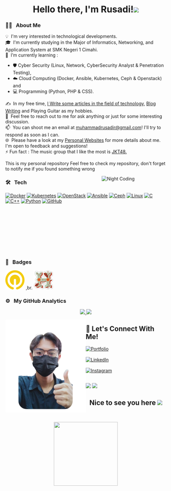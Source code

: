 
<!--
**rusadirr/rusadirr** is a ✨ _special_ ✨ repository because its `README.md` (this file) appears on your GitHub profile.

Here are some ideas to get you started:

- 🔭 I’m currently working on ...
- 🌱 I’m currently learning ...
- 👯 I’m looking to collaborate on ...
- 🤔 I’m looking for help with ...
- 💬 Ask me about ...
- 📫 How to reach me: ...
- 😄 Pronouns: ...
- ⚡ Fun fact: ...
-->

<h1 align="center">Hello there, I'm Rusadi!<img src="https://raw.githubusercontent.com/MartinHeinz/MartinHeinz/master/wave.gif" width="30px"></h1>

### 👨‍💻 &nbsp; About Me

💡 &nbsp;I'm very interested in technological developments.\
🎓 &nbsp;I'm currently studying in the Major of Informatics, Networking, and Application System at SMK Negeri 1 Cimahi.\
🌱 &nbsp;I’m currently learning : 
- 🛡️ Cyber Security (Linux, Network, CyberSecurity Analyst & Penetration Testing), 
- ☁️ Cloud Computing (Docker, Ansible, Kubernetes, Ceph & Openstack) and 
- 💻 Programming (Python, PHP & CSS).

✍️ &nbsp;In my free time, [I Write some articles in the field of technology](https://project.rusadi.me/), [Blog Writing](https://blog.rusadi.me/) and Playing Guitar as my hobbies.\
💬 &nbsp;Feel free to reach out to me for ask anything or just for some interesting discussion.\
📫 &nbsp;You can shoot me an email at muhammadrusadir@gmail.com! I'll try to respond as soon as I can.\
🌐 &nbsp;Please have a look at my [Personal Websites](https://rusadi.me) for more details about me. I'm open to feedback and suggestions! \
⚡ Fun fact : The music group that I like the most is [JKT48.](https://jkt48.com/)

This is my personal repository Feel free to check my repository, don't forget to notify me if you found something wrong 

<img width="40%" alt="Night Coding" src="https://i.pinimg.com/originals/e4/26/70/e426702edf874b181aced1e2fa5c6cde.gif" align="right"/>

### 🛠️ &nbsp; Tech
[![Docker](https://img.shields.io/badge/docker-%230db7ed.svg?style=for-the-badge&logo=docker&logoColor=white)](https://www.docker.com/)
[![Kubernetes](https://img.shields.io/badge/kubernetes-%23326ce5.svg?style=for-the-badge&logo=kubernetes&logoColor=white)](https://kubernetes.io/)
[![OpenStack](https://img.shields.io/badge/Openstack-%23f01742.svg?style=for-the-badge&logo=openstack&logoColor=white)](https://www.openstack.org/)
[![Ansible](https://img.shields.io/badge/ansible-%231A1918.svg?style=for-the-badge&logo=ansible&logoColor=white)](https://www.ansible.com/)
[![Ceph](https://img.shields.io/badge/ceph-%23EF5C55.svg?&style=for-the-badge&logo=ceph&logoColor=white)](https://ceph.io/en/)
[![Linux](https://img.shields.io/badge/-Linux-fcc624?style=for-the-badge&logo=linux&logoColor=white)](https://www.linuxfoundation.org/)
[![C](https://img.shields.io/badge/C-00599C?style=for-the-badge&logo=c&logoColor=white)](https://www.cprogramming.com/")
[![C++](https://img.shields.io/badge/C%2B%2B-00599C?style=for-the-badge&logo=c%2B%2B&logoColor=white)](https://isocpp.org/std/the-standard)
[![Python](https://img.shields.io/badge/Python-FFD43B?style=for-the-badge&logo=python&logoColor=darkgreen)](https://www.python.org)
[![GitHub](https://img.shields.io/badge/GitHub-100000?style=for-the-badge&logo=github&logoColor=white)](https://github.com/)

<!--

[![]()]()

-->

<br><br>
<br><br>
<br><br>
<br><br>

### 🥇 &nbsp; Badges <br>
<a href="https://www.qwiklabs.com/public_profiles/d6de05fa-537a-4759-9b2b-ba310126bea0"><img src="Badges/Qwiklabs.png" alt="Qwiklabs Badge" width="60" height="60"></a> ,br.
<a href="https://hacktoberfest.digitalocean.com/"><img src="Badges/Hacktoberfest21.png" alt="Hacktoberfest21 Badge" width="60" height="60"></a>

### ⚙️ &nbsp; My GitHub Analytics
<p align="center">
<a href="https://github.com/rusadirr">
  <img height="180em" src="https://github-readme-stats-eight-theta.vercel.app/api?username=rusadirr&show_icons=true&theme=algolia&include_all_commits=true&count_private=true"/>
  <img height="180em" src="https://github-readme-stats-eight-theta.vercel.app/api/top-langs/?username=rusadirr&layout=compact&langs_count=8&theme=algolia"/>
</a>
</p>

<!-- 




BUAT BLOG  





-->

<img src ="Images/rusadi.png" align = "left" width = 50%>
<div>
<h2>🔗 Let's Connect With Me!</h2>

[<img align="top" alt="Portfolio" src="https://img.shields.io/badge/Portfolio-%23000000.svg?style=for-the-badge&logo=firefox&logoColor=#FF7139" />](https://rusadi.me/)
<br><br>
[<img align="top" alt="LinkedIn" src="https://img.shields.io/badge/LinkedIn-0077B5?style=for-the-badge&logo=linkedin&logoColor=white" />](http://www.linkedin.com/in/rusadirr)
<br><br>
[<img align="top" alt="Instagram" src="https://img.shields.io/badge/Instagram-E4405F?style=for-the-badge&logo=instagram&logoColor=white" />](https://www.instagram.com/rusadirr/)
<br><br>

[![](https://img.shields.io/badge/Portfolio-%23000000.svg?style=for-the-badge&logo=firefox&logoColor=#FF7139)](https://rusadi.me/)
[![](https://img.shields.io/badge/LinkedIn-0077B5?style=for-the-badge&logo=linkedin&logoColor=white)](https://www.linkedin.com/in/rusadirr/)


<h2 align='center'>Nice to see you here <img src="https://raw.githubusercontent.com/MartinHeinz/MartinHeinz/master/wave.gif" width="30px"></h2>
<br>
<p align='center'>
<img src="https://www.kibrispdr.org/dwn/6/background-thank-you-bergerak.gif" width="200" height="200" frameBorder="0" class="giphy-embed" allowFullScreen></img></p>
<br>

